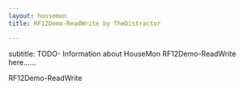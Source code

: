 ```yaml
---
layout: housemon
title: RF12Demo-ReadWrite by TheDistractor

---
```


subtitle: TODO- Information about HouseMon RF12Demo-ReadWrite here......

RF12Demo-ReadWrite
